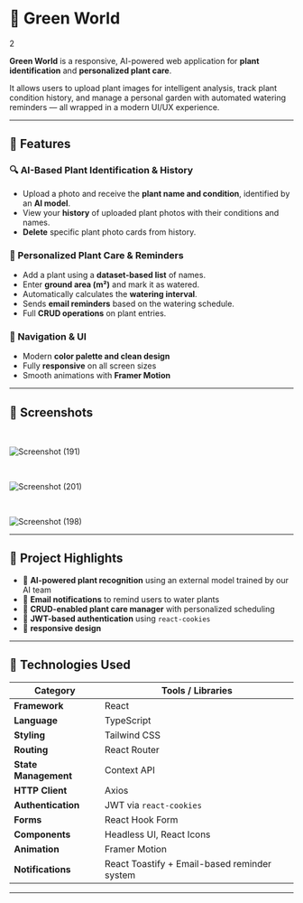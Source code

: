 # 🌱 Green World

2

**Green World** is a responsive, AI-powered web application for **plant identification** and **personalized plant care**.

It allows users to upload plant images for intelligent analysis, track plant condition history, and manage a personal garden with automated watering reminders — all wrapped in a modern UI/UX experience.

---

## 📌 Features

### 🔍 AI-Based Plant Identification & History
- Upload a photo and receive the **plant name and condition**, identified by an **AI model**.
- View your **history** of uploaded plant photos with their conditions and names.
- **Delete** specific plant photo cards from history.

### 🌿 Personalized Plant Care & Reminders
- Add a plant using a **dataset-based list** of names.
- Enter **ground area (m²)** and mark it as watered.
- Automatically calculates the **watering interval**.
- Sends **email reminders** based on the watering schedule.
- Full **CRUD operations** on plant entries.

### 🧭 Navigation & UI
- Modern **color palette and clean design**
- Fully **responsive** on all screen sizes
- Smooth animations with **Framer Motion**

---

## 📸 Screenshots

  <br>  

  ![Screenshot (191)](https://github.com/user-attachments/assets/4b7bb5a3-d20c-4e02-bba7-a531b25a5525)
  
  <br>  

  ![Screenshot (201)](https://github.com/user-attachments/assets/0053d1e8-d8ef-4e64-bd2b-5e33223aa7e7)

  <br> 

  ![Screenshot (198)](https://github.com/user-attachments/assets/b069f187-f93e-4059-a2dc-0a3dc8ba9768)


---

## 🌟 Project Highlights

- 🤖 **AI-powered plant recognition** using an external model trained by our AI team
- 📧 **Email notifications** to remind users to water plants
- 📜 **CRUD-enabled plant care manager** with personalized scheduling
- 🔐 **JWT-based authentication** using `react-cookies`
- 📱 **responsive design**

---

## 🚀 Technologies Used

| Category             | Tools / Libraries                             |
|----------------------|-----------------------------------------------|
| **Framework**        | React                                          |
| **Language**         | TypeScript                                     |
| **Styling**          | Tailwind CSS                                   |
| **Routing**          | React Router                                   |
| **State Management** | Context API                                    |
| **HTTP Client**      | Axios                                          |
| **Authentication**   | JWT via `react-cookies`                        |
| **Forms**            | React Hook Form                                |
| **Components**       | Headless UI, React Icons                       |
| **Animation**        | Framer Motion                                  |
| **Notifications**    | React Toastify + Email-based reminder system   |


---
